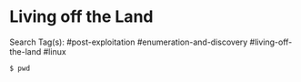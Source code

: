 # Living off the Land

Search Tag(s): #post-exploitation #enumeration-and-discovery #living-off-the-land #linux

```
$ pwd
```